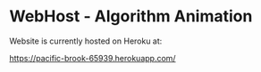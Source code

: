 # WebHost - Algorithm Animation

Website is currently hosted on Heroku at:

https://pacific-brook-65939.herokuapp.com/
